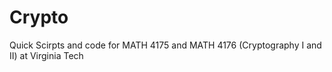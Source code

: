 Crypto
======

Quick Scirpts and code for MATH 4175 and MATH 4176 (Cryptography I and II) at Virginia Tech 
